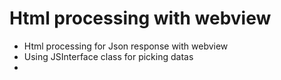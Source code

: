 # Html processing with webview
* Html processing for Json response with webview
* Using JSInterface class for picking datas
* 
